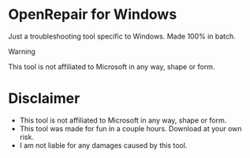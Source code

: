# OpenRepair for Windows
Just a troubleshooting tool specific to Windows. Made 100% in batch.

> [!WARNING]
> This tool is not affiliated to Microsoft in any way, shape or form.

# Disclaimer
- This tool is not affiliated to Microsoft in any way, shape or form.
- This tool was made for fun in a couple hours. Download at your own risk.
- I am not liable for any damages caused by this tool.
